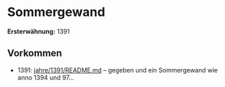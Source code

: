 # Sommergewand

**Ersterwähnung:** 1391

## Vorkommen
- 1391: [jahre/1391/README.md](../jahre/1391/README.md) – gegeben und ein Sommergewand wie
anno 1394 und 97...
